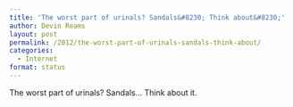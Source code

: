 ```yaml
---
title: 'The worst part of urinals? Sandals&#8230; Think about&#8230;'
author: Devin Reams
layout: post
permalink: /2012/the-worst-part-of-urinals-sandals-think-about/
categories:
  - Internet
format: status
---
```

The worst part of urinals? Sandals&#8230; Think about it.